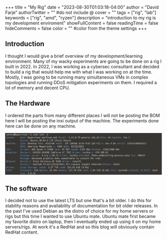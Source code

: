 +++
title = "My Rig"
date = "2023-08-30T01:03:18-04:00"
author = "David Farje"
authorTwitter = "" #do not include @
cover = ""
tags = ["rig", "lab"]
keywords = ["rig", "amd", "ryzen"]
description = "introduction to my rig is my development enviroment"
showFullContent = false
readingTime = false
hideComments = false
color = "" #color from the theme settings
+++

## Introduction

I thought I would give a brief overview of my development/learning environment.  Many of my wacky experiments are going to be done on a rig I built in 2022. In 2022, I was working as a cybersec consultant and decided to build a rig that would help me with what I was working on at the time.  Mostly, I was going to be running many simultaneous VMs in complex topologies and running DDoS mitigation experiments on them.  I required a lot of memory and decent CPU.


## The Hardware

I ordered the parts from many different places I will not be posting the BOM here I will be posting the inxi output of the machine.  The experiments done here can be done on any machine.

![my rig's inxi output](/riginxi.png)

## The software

I decided not to use the latest LTS but one that's a bit older.  I do this for stability reasons and availability of documentation for bit older releases.  In the past I've used Debian as the distro of choice for my home servers or rigs but this time I wanted to use Ubuntu mate.  Ubuntu mate first became my favorite distro on laptop, then I eventually ended up using it on my home servers/rigs.  At work it's a RedHat and so this blog will obviously contain RedHat content.




